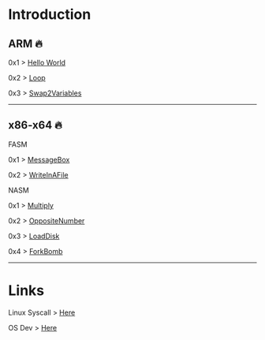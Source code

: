 # Introduction

ARM 🔥
---

0x1 > [Hello World](https://github.com/n3k0girl/Assembly-training/blob/main/HelloCat/HelloCat.s)

0x2 > [Loop](https://github.com/n3k0girl/Assembly-training/blob/main/HelloCat/LoopSimpleAddAndSub.s)

0x3 > [Swap2Variables](https://github.com/n3k0girl/Assembly-training/blob/main/HelloCat/swap-in-arm.s)

---

x86-x64 🔥
---

FASM

0x1 > [MessageBox](https://github.com/n3k0girl/Assembly-training/blob/main/FasmWTF/HelloMyDearCat.asm)

0x2 > [WriteInAFile](https://github.com/n3k0girl/Assembly-training/blob/main/FasmWTF/makemycatgreatagain.asm)

NASM

0x1 > [Multiply](https://github.com/n3k0girl/Assembly-training/blob/main/NASM/Multiply.asm)

0x2 > [OppositeNumber](https://github.com/n3k0girl/Assembly-training/blob/main/NASM/OppositeNumber.asm)

0x3 > [LoadDisk](https://github.com/n3k0girl/Assembly-training/blob/main/NASM/disk.asm)

0x4 > [ForkBomb](https://github.com/n3k0girl/Assembly-training/blob/main/NASM/ForkBomb.asm)

---
# Links

Linux Syscall > [Here](https://syscall.sh)

OS Dev > [Here](https://wiki.osdev.org/Required_Knowledge)
